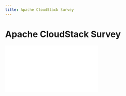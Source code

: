 ```yaml
---
title: Apache CloudStack Survey
---
```


<div class="row">

<div class="col-lg-12">

<div class="page-header">

<h1 id="indicators">Apache CloudStack Survey</h1>

</div>

</div>

</div>

<iframe src=“https://docs.google.com/forms/d/e/1FAIpQLScPHIRetdt-pxPT62IesXMoQUmhQ8ATGKcYZa507mB9uwzn-Q/viewform?embedded=true” width=“640" height=“6194” frameborder=“0" marginheight=“0” marginwidth=“0">
<a href="https://www.formwize.com/run/survey3.cfm?idx=505d040e080008" title="CloudStack Survey">Fill out my form</a>
</iframe>
